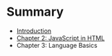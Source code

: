 # Summary

* [Introduction](README.md)
* [Chapter 2: JavaScript in HTML](chapter_2_javascript_in_html.md)
* Chapter 3: Language Basics

